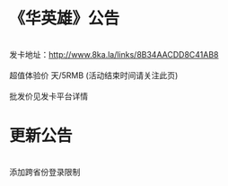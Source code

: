 # 《华英雄》公告
</br> 发卡地址：http://www.8ka.la/links/8B34AACDD8C41AB8 </br>
</br> 超值体验价 天/5RMB (活动结束时间请关注此页) </br>
</br> 批发价见发卡平台详情</br>

# 更新公告
</br> 添加跨省份登录限制


